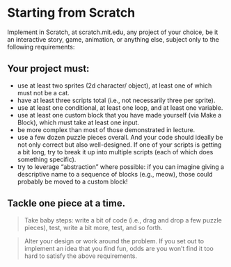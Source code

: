# Starting from Scratch
Implement in Scratch, at scratch.mit.edu, any project of your choice, be it an interactive story, game, animation, or anything else, subject only to the following requirements:

## Your project must:
- use at least two sprites (2d character/ object), at least one of which must not be a cat.
- have at least three scripts total (i.e., not necessarily three per sprite).
- use at least one conditional, at least one loop, and at least one variable.
- use at least one custom block that you have made yourself (via Make a Block), which must take at least one input.
- be more complex than most of those demonstrated in lecture.
- use a few dozen puzzle pieces overall. And your code should ideally be not only correct but also well-designed. If one of your scripts is getting a bit long, try to break it up into multiple scripts (each of which does something specific).
- try to leverage “abstraction” where possible: if you can imagine giving a descriptive name to a sequence of blocks (e.g., meow), those could probably be moved to a custom block!

## Tackle one piece at a time. 
> Take baby steps: write a bit of code (i.e., drag and drop a few puzzle pieces), test, write a bit more, test, and so forth.

> Alter your design or work around the problem. If you set out to implement an idea that you find fun, odds are you won’t find it too hard to satisfy the above requirements.
